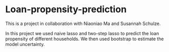 # Loan-propensity-prediction

This is a project in collaboration with Niaoniao Ma and Susannah Schulze.

In this project we used naive lasso and two-step lasso to predict the loan propensity of different households. We then used bootstrap to estimate the model uncertainty.
